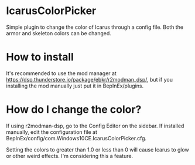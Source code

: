 # IcarusColorPicker

Simple plugin to change the color of Icarus through a config file. Both the armor and skeleton colors can be changed.

# How to install

It's recommended to use the mod manager at https://dsp.thunderstore.io/package/ebkr/r2modman_dsp/, but if you installing the mod manually just put it in BepInEx/plugins.

# How do I change the color?

If using r2modman-dsp, go to the Config Editor on the sidebar. If installed manually, edit the configuration file at BepInEx/config/com.Windows10CE.IcarusColorPicker.cfg.

Setting the colors to greater than 1.0 or less than 0 will cause Icarus to glow or other weird effects. I'm considering this a feature.